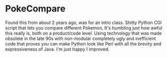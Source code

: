 PokeCompare
===========
Found this from about 2 years ago, was for an intro class. Shitty Python CGI script that lets you compare different Pokemon, It's humbling just how awful this really is, both on a product/code level. Using technology that was made obsolete in the late 90s with non-modular completely ugly and inefficient code that proves you can make Python look like Perl with all the brevity and expressiveness of Java. I'm just happy I improved.  
